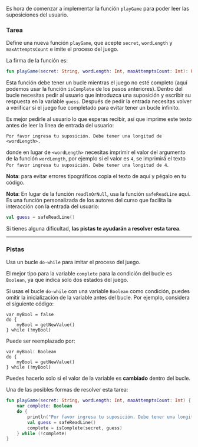 Es hora de comenzar a implementar la función `playGame` para poder leer las suposiciones del usuario.

### Tarea

Define una nueva función `playGame`, que acepte `secret`, `wordLength` y `maxAttemptsCount` 
e imite el proceso del juego.

<div class="hint" title="Haz clic para ver la firma de la función playGame">

La firma de la función es:
```kotlin
fun playGame(secret: String, wordLength: Int, maxAttemptsCount: Int): Unit
```
</div>

Esta función debe tener un bucle mientras el juego no esté completo 
(aquí podemos usar la función `isComplete` de los pasos anteriores).
Dentro del bucle necesitas pedir al usuario que introduzca una suposición y escribir su respuesta en la variable `guess`.
Después de pedir la entrada necesitas volver a verificar si el juego fue completado para evitar tener un bucle infinito.

Es mejor pedirle al usuario lo que esperas recibir, así que imprime este texto antes de leer la línea de entrada del usuario:

```text
Por favor ingresa tu suposición. Debe tener una longitud de <wordLength>.
```
donde en lugar de `<wordLength>` necesitas imprimir el valor del argumento de la función `wordLength`, por ejemplo si el valor es `4`,
se imprimirá el texto `Por favor ingresa tu suposición. Debe tener una longitud de 4`.

**Nota**: para evitar errores tipográficos copia el texto de aquí y pégalo en tu código.

**Nota**: En lugar de la función `readlnOrNull`, usa la función `safeReadLine` aquí. 
Es una función personalizada de los autores del curso que facilita la interacción con la entrada del usuario:

```kotlin
val guess = safeReadLine()
```

Si tienes alguna dificultad, **las pistas te ayudarán a resolver esta tarea**.

----

### Pistas

<div class="Hint" title="Haz clic para obtener ayuda con la función `playGame`">

Usa un bucle `do-while` para imitar el proceso del juego.
</div>

<div class="Hint" title="Haz clic para aprender qué tipo de variable de condición para el bucle es mejor usar">

El mejor tipo para la variable `complete` para la condición del bucle es `Boolean`, ya que indica solo dos estados del juego.
</div>

<div class="Hint" title="Haz clic para obtener una sugerencia de estilo de código">

Si usas el bucle `do-while` con una variable `Boolean` como condición, 
puedes omitir la inicialización de la variable antes del bucle. Por ejemplo, considera el siguiente código:
```
var myBool = false
do {
    myBool = getNewValue()
} while (!myBool)
```
Puede ser reemplazado por:
```
var myBool: Boolean
do {
    myBool = getNewValue()
} while (!myBool)
```
Puedes hacerlo solo si el valor de la variable es <b>cambiado</b> dentro del bucle.
</div>

<div class="Hint" title="Haz clic para ver la solución correcta de esta tarea">

Una de las posibles formas de resolver esta tarea:
```kotlin
fun playGame(secret: String, wordLength: Int, maxAttemptsCount: Int) {
    var complete: Boolean
    do {
        println("Por favor ingresa tu suposición. Debe tener una longitud de $wordLength.")
        val guess = safeReadLine()
        complete = isComplete(secret, guess)
    } while (!complete)
}
```
</div>
